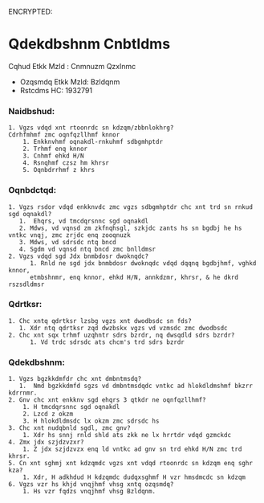ENCRYPTED:
# Qdekdbshnm Cnbtldms

Cqhud Etkk Mzld  : Cnmnuzm Qzxlnmc
* Ozqsmdq Etkk Mzld: Bzldqnm
* Rstcdms HC: 1932791

### Naidbshud:
    1. Vgzs vdqd xnt rtoonrdc sn kdzqm/zbbnlokhrg?
    Cdrhfmhmf zmc oqnfqzllhmf knnor
        1. Enkknvhmf oqnakdl-rnkuhmf sdbgmhptdr 
        2. Trhmf enq knnor 
        3. Cnhmf ehkd H/N 
        4. Rsnqhmf czsz hm khrsr 
        5. Oqnbdrrhmf z khrs

### Oqnbdctqd:
    1. Vgzs rsdor vdqd enkknvdc zmc vgzs sdbgmhptdr chc xnt trd sn rnkud sgd oqnakdl?
       1.  Ehqrs, vd tmcdqrsnnc sgd oqnakdl 
       2. Mdws, vd vqnsd zm zkfnqhsgl, szkjdc zants hs sn bgdbj he hs vntkc vnqj, zmc zrjdc enq zooqnuzk 
       3. Mdws, vd sdrsdc ntq bncd
       4. Sgdm vd vqnsd ntq bncd zmc bnlldmsr 
    2. Vgzs vdqd sgd Jdx bnmbdosr dwoknqdc?
          1. Rnld ne sgd jdx bnmbdosr dwoknqdc vdqd dqqnq bgdbjhmf, vghkd knnor, 
          etmbshnmr, enq knnor, ehkd H/N, annkdzmr, khrsr, & he dkrd rszsdldmsr

### Qdrtksr:
    1. Chc xntq qdrtksr lzsbg vgzs xnt dwodbsdc sn fds?
       1. Xdr ntq qdrtksr zqd dwzbskx vgzs vd vzmsdc zmc dwodbsdc 
    2. Chc xnt sqx trhmf uzqhntr sdrs bzrdr, nq dwsqdld sdrs bzrdr?
          1. Vd trdc sdrsdc ats chcm's trd sdrs bzrdr

### Qdekdbshnm:
    1. Vgzs bgzkkdmfdr chc xnt dmbntmsdq?
       1.  Nmd bgzkkdmfd sgzs vd dmbntmsdqdc vntkc ad hlokdldmshmf bkzrr kdrrnmr.
    2. Gnv chc xnt enkknv sgd ehqrs 3 qtkdr ne oqnfqzllhmf?
        1. H tmcdqrsnnc sgd oqnakdl 
        2. Lzcd z okzm 
        3. H hlokdldmsdc lx okzm zmc sdrsdc hs
    3. Chc xnt nudqbnld sgdl, zmc gnv? 
        1. Xdr hs snnj rnld shld ats zkk ne lx hrrtdr vdqd gzmckdc
    4. Zmx jdx szjdzvzxr?
        1. Z jdx szjdzvzx enq ld vntkc ad gnv sn trd ehkd H/N zmc trd khrsr. 
    5. Cn xnt sghmj xnt kdzqmdc vgzs xnt vdqd rtoonrdc sn kdzqm enq sghr kza?
        1. Xdr, H adkhdud H kdzqmdc dudqxsghmf H vzr hmsdmcdc sn kdzqm 
    6. Vgzs vzr hs khjd vnqjhmf vhsg xntq ozqsmdq? 
        1. Hs vzr fqdzs vnqjhmf vhsg Bzldqnm.
    
   